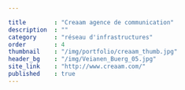 ```yaml
---

title        : "Creaam agence de communication"
description  : ""
category     : "réseau d'infrastructures"
order        : 4
thumbnail    : "/img/portfolio/creaam_thumb.jpg"
header_bg    : "/img/Veianen_Buerg_05.jpg"
site_link    : "http://www.creaam.com/"
published    : true
---
```

